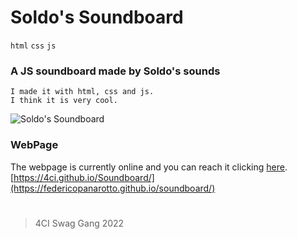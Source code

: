 # Soldo's Soundboard

`html` `css` `js`

### A JS soundboard made by Soldo's sounds

    I made it with html, css and js.
    I think it is very cool.

![Soldo's Soundboard](https://cdn.discordapp.com/attachments/765646227303432232/968135566849867826/file_image.png)

### WebPage
The webpage is currently online and you can reach it clicking [here](https://federicopanarotto.github.io/soundboard/). <br>
[https://4ci.github.io/Soundboard/](https://federicopanarotto.github.io/soundboard/)

#

> 4CI Swag Gang 2022
